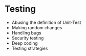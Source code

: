 # Testing

* Abusing the definition of Unit-Test
* Making random changes
* Handling bugs
* Security testing
* Deep coding
* Testing strategies
